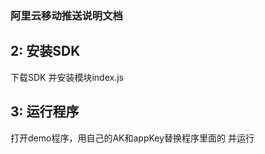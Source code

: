 ### 阿里云移动推送说明文档

## 2: 安装SDK
下载SDK 并安装模块index.js
## 3: 运行程序
打开demo程序，用自己的AK和appKey替换程序里面的<your access key id> <your access key secret> <your Appkey>并运行
